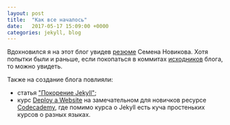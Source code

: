 ```yaml
---
layout: post
title:  "Как все началось"
date:   2017-05-17 15:09:00 +0000
categories: jekyll, blog
---
```


Вдохновился я на этот блог увидев [резюме](http://sdfgh153.ru/cv/) Семена Новикова. Хотя попытки были и раньше, если покопаться в коммитах [исходников](https://github.com/demshin/demshin.github.io) блога, то можно увидеть.

Также на создание блога повлияли:
- статья ["Покорение Jekyll"](http://www.unix-lab.org/posts/jekyll/);
- курс [Deploy a Website](https://www.codecademy.com/learn/deploy-a-website) на замечательном для новичков ресурсе [Codecademy](https://www.codecademy.com), где помимо курса о Jekyll есть куча простеньких курсов о разных языках.
